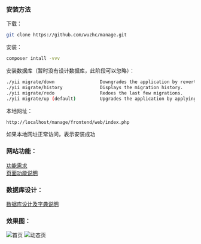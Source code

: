 ### 安装方法
下载：
```bash
git clone https://github.com/wuzhc/manage.git
```

安装：
```bash
composer intall -vvv
```

安装数据库（暂时没有设计数据库，此阶段可以忽略）：
```bash
./yii migrate/down                 Downgrades the application by reverting old migrations.
./yii migrate/history              Displays the migration history.
./yii migrate/redo                 Redoes the last few migrations.
./yii migrate/up (default)         Upgrades the application by applying new migrations.
```

本地网址：
```bash
http://localhost/manage/frontend/web/index.php
```

如果本地网址正常访问，表示安装成功

### 网站功能：
[功能需求](https://github.com/wuzhc/manage/blob/master/docs/note/%E5%8A%9F%E8%83%BD%E9%9C%80%E6%B1%82.md)  
[页面功能说明](https://github.com/wuzhc/manage/blob/master/docs/note/%E9%A1%B5%E9%9D%A2%E5%8A%9F%E8%83%BD%E8%AF%B4%E6%98%8E.md)  

### 数据库设计：
[数据库设计及字典说明](https://github.com/wuzhc/manage/blob/master/docs/note/%E6%95%B0%E6%8D%AE%E5%BA%93%E8%AE%BE%E8%AE%A1%E5%8F%8A%E5%AD%97%E5%85%B8%E8%AF%B4%E6%98%8E.md)  

### 效果图：  
![首页](https://github.com/wuzhc/manage/blob/master/frontend/web/images/index.png)
![动态页](https://github.com/wuzhc/manage/blob/master/frontend/web/images/dynamic.png)



